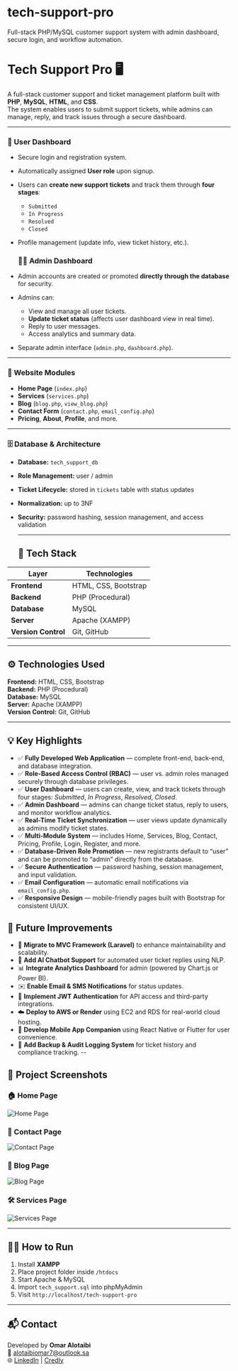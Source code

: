 # tech-support-pro
Full-stack PHP/MySQL customer support system with admin dashboard, secure login, and workflow automation.
# Tech Support Pro 🖥️  
A full-stack customer support and ticket management platform built with **PHP**, **MySQL**, **HTML**, and **CSS**.  
The system enables users to submit support tickets, while admins can manage, reply, and track issues through a secure dashboard.

---

### 👤 User Dashboard
- Secure login and registration system.
- Automatically assigned **User role** upon signup.
- Users can **create new support tickets** and track them through **four stages**:
  - `Submitted`
  - `In Progress`
  - `Resolved`
  - `Closed`
- Profile management (update info, view ticket history, etc.).

  ### 🧑‍💼 Admin Dashboard
- Admin accounts are created or promoted **directly through the database** for security.
- Admins can:
  - View and manage all user tickets.
  - **Update ticket status** (affects user dashboard view in real time).
  - Reply to user messages.
  - Access analytics and summary data.
- Separate admin interface (`admin.php`, `dashboard.php`).
---

### 📰 Website Modules
- **Home Page** (`index.php`)
- **Services** (`services.php`)
- **Blog** (`blog.php`, `view_blog.php`)
- **Contact Form** (`contact.php`, `email_config.php`)
- **Pricing**, **About**, **Profile**, and more.
---

### 🗄️ Database & Architecture
- **Database:** `tech_support_db`
- **Role Management:** user / admin  
- **Ticket Lifecycle:** stored in `tickets` table with status updates  
- **Normalization:** up to 3NF  
- **Security:** password hashing, session management, and access validation

  --- 
  ## 🧩 Tech Stack
| Layer | Technologies |
|-------|---------------|
| **Frontend** | HTML, CSS, Bootstrap |
| **Backend** | PHP (Procedural) |
| **Database** | MySQL |
| **Server** | Apache (XAMPP) |
| **Version Control** | Git, GitHub |

---

## ⚙️ Technologies Used
**Frontend:** HTML, CSS, Bootstrap  
**Backend:** PHP (Procedural)  
**Database:** MySQL  
**Server:** Apache (XAMPP)  
**Version Control:** Git, GitHub  

---
## 💡 Key Highlights
- ✅ **Fully Developed Web Application** — complete front-end, back-end, and database integration.
- ✅ **Role-Based Access Control (RBAC)** — user vs. admin roles managed securely through database privileges.
- ✅ **User Dashboard** — users can create, view, and track tickets through four stages: *Submitted*, *In Progress*, *Resolved*, *Closed*.
- ✅ **Admin Dashboard** — admins can change ticket status, reply to users, and monitor workflow analytics.
- ✅ **Real-Time Ticket Synchronization** — user views update dynamically as admins modify ticket states.
- ✅ **Multi-Module System** — includes Home, Services, Blog, Contact, Pricing, Profile, Login, Register, and more.
- ✅ **Database-Driven Role Promotion** — new registrants default to “user” and can be promoted to “admin” directly from the database.
- ✅ **Secure Authentication** — password hashing, session management, and input validation.
- ✅ **Email Configuration** — automatic email notifications via `email_config.php`.
- ✅ **Responsive Design** — mobile-friendly pages built with Bootstrap for consistent UI/UX.
  
## 🚀 Future Improvements

- 🔄 **Migrate to MVC Framework (Laravel)** to enhance maintainability and scalability.
- 🧠 **Add AI Chatbot Support** for automated user ticket replies using NLP.
- 📊 **Integrate Analytics Dashboard** for admin (powered by Chart.js or Power BI).
- ✉️ **Enable Email & SMS Notifications** for status updates.
- 🔐 **Implement JWT Authentication** for API access and third-party integrations.
- ☁️ **Deploy to AWS or Render** using EC2 and RDS for real-world cloud hosting.
- 📱 **Develop Mobile App Companion** using React Native or Flutter for user convenience.
- 💾 **Add Backup & Audit Logging System** for ticket history and compliance tracking.
--
## 📸 Project Screenshots

### 🏠 Home Page
![Home Page](tech_home.png)

### 🧾 Contact Page
![Contact Page](tech_contact.png)

### 📰 Blog Page
![Blog Page](tech_blogs.png)

### 🛠️ Services Page
![Services Page](tech_services.png)

---

## 🧑‍💻 How to Run
1. Install **XAMPP** 
2. Place project folder inside `/htdocs`  
3. Start Apache & MySQL  
4. Import `tech_support.sql` into phpMyAdmin  
5. Visit `http://localhost/tech-support-pro`

---

## 📬 Contact
Developed by **Omar Alotaibi**  
📧 [alotaibiomar7@outlook.sa](mailto:alotaibiomar7@outlook.sa)  
🌐 [LinkedIn](https://www.linkedin.com/in/omar-alotaibi11071998/) | [Credly]([https://credly.com](https://www.credly.com/users/omar_alotaibi))

